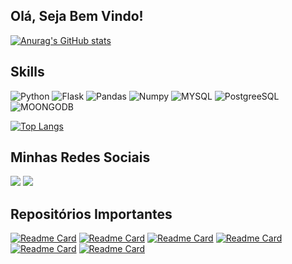 ## Olá, Seja Bem Vindo!
[![Anurag's GitHub stats](https://github-readme-stats.vercel.app/api?username=antonioscript&show_icons=true&theme=tokyonight)](https://github.com/antonioscript/github-readme-stats)

## Skills
![Python](https://img.shields.io/badge/Python-FFD43B?style=for-the-badge&logo=python&logoColor=blue)
![Flask](https://img.shields.io/badge/Flask-000000?style=for-the-badge&logo=flask&logoColor=white)
![Pandas](https://img.shields.io/badge/Pandas-2C2D72?style=for-the-badge&logo=pandas&logoColor=white)
![Numpy](	https://img.shields.io/badge/Numpy-777BB4?style=for-the-badge&logo=numpy&logoColor=white)
![MYSQL](	https://img.shields.io/badge/MySQL-005C84?style=for-the-badge&logo=mysql&logoColor=white)
![PostgreeSQL](https://img.shields.io/badge/PostgreSQL-316192?style=for-the-badge&logo=postgresql&logoColor=white)
![MOONGODB](https://img.shields.io/badge/MongoDB-4EA94B?style=for-the-badge&logo=mongodb&logoColor=white)

[![Top Langs](https://github-readme-stats.vercel.app/api/top-langs/?username=antonioscript&layout=compact&theme=tokyonight)](https://github.com/antonioscript/github-readme-stats)

## Minhas Redes Sociais
[<img src="https://img.shields.io/badge/LinkedIn-0077B5?style=for-the-badge&logo=linkedin&logoColor=white">](https://www.linkedin.com/in/antoniorochadevs/)
[<img src="https://img.shields.io/badge/YouTube-FF0000?style=for-the-badge&logo=youtube&logoColor=white">](https://www.youtube.com/channel/UCLNSWTTuKQnQz5YgEWkAMkw)

## Repositórios Importantes
[![Readme Card](https://github-readme-stats.vercel.app/api/pin/?username=antonioscript&repo=gerenciador_de_estoque_loja&theme=tokyonight)](https://github.com/antonioscript/gerenciador_de_estoque_loja)
[![Readme Card](https://github-readme-stats.vercel.app/api/pin/?username=antonioscript&repo=projeto_consultar_CNPJ&theme=tokyonight)](https://github.com/antonioscript/projeto_consultar_CNPJ)
[![Readme Card](https://github-readme-stats.vercel.app/api/pin/?username=antonioscript&repo=cotacoes_moedas_python&theme=tokyonight)](https://github.com/antonioscript/cotacoes_moedas_python)
[![Readme Card](https://github-readme-stats.vercel.app/api/pin/?username=antonioscript&repo=projeto_ler_email_e_baixar_anexo&theme=tokyonight)](https://github.com/antonioscript/projeto_ler_email_e_baixar_anexo)
[![Readme Card](https://github-readme-stats.vercel.app/api/pin/?username=antonioscript&repo=API_consultar_cep&theme=tokyonight)](https://github.com/antonioscript/API_consultar_cep)
[![Readme Card](https://github-readme-stats.vercel.app/api/pin/?username=antonioscript&repo=analise_de_compras_de_uma_loja&theme=tokyonight)](https://github.com/antonioscript/analise_de_compras_de_uma_loja)



